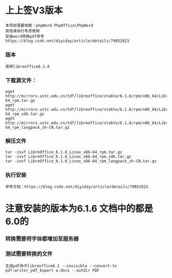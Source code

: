 # 上上签V3版本
    本项目需要依赖：phpWord PhpOffice\PhpWord
    其他请自行考虑使用
    安装word转换pdf参考
    https://blog.csdn.net/diyiday/article/details/79852923
### 版本
    使用libreoffice6.1.6
### 下载源文件：
    wget http://mirrors.ustc.edu.cn/tdf/libreoffice/stable/6.1.6/rpm/x86_64/LibreOffice_6.1.6_Linux_x86-64_rpm.tar.gz
    wget http://mirrors.ustc.edu.cn/tdf/libreoffice/stable/6.1.6/rpm/x86_64/LibreOffice_6.1.6_Linux_x86-64_rpm_sdk.tar.gz
    wget http://mirrors.ustc.edu.cn/tdf/libreoffice/stable/6.1.6/rpm/x86_64/LibreOffice_6.1.6_Linux_x86-64_rpm_langpack_zh-CN.tar.gz
### 解压文件
    tar -zxvf LibreOffice_6.1.6_Linux_x86-64_rpm.tar.gz
    tar -zxvf LibreOffice_6.1.6_Linux_x86-64_rpm_sdk.tar.gz
    tar -zxvf LibreOffice_6.1.6_Linux_x86-64_rpm_langpack_zh-CN.tar.gz
### 执行安装
    参考文档：https://blog.csdn.net/diyiday/article/details/79852923
# 注意安装的版本为6.1.6     文档中的都是6.0的
    
### 转换需要将字体都增加至服务器
    
    
### 测试需要转换的文件
    生成pdf命令libreoffice6.1 --invisible --convert-to pdf:writer_pdf_Export a.docx --outdir PDF